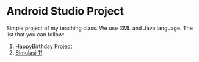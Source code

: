 # Android Studio Project
Simple project of my teaching class. We use XML and Java language. The list that you can follow:

<ol>
  <li><a href="https://github.com/adeclintonsitepu/mobileprogramming/tree/main/HappyBirthday">HappyBirthday Project</a></li>
  <li><a href="https://github.com/adeclintonsitepu/mobileprogramming/tree/main/Simulasi%2011">Simulasi 11</a></li>
</ol>
